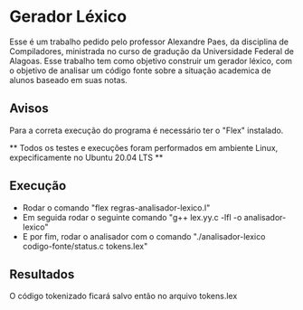 # Gerador Léxico

Esse é um trabalho pedido pelo professor Alexandre Paes, da disciplina de Compiladores, ministrada no curso de gradução da Universidade Federal de Alagoas. 
Esse trabalho tem como objetivo construir um gerador léxico, com o objetivo de analisar um código fonte sobre a situação academica de alunos baseado em suas notas.

## Avisos

Para a correta execução do programa é necessário ter o "Flex" instalado.

** Todos os testes e execuções foram performados em ambiente Linux, expecificamente no Ubuntu 20.04 LTS **

## Execução

 * Rodar o comando "flex regras-analisador-lexico.l" 
 * Em seguida rodar o seguinte comando "g++ lex.yy.c -lfl -o analisador-lexico"
 * E por fim, rodar o analisador com o comando "./analisador-lexico codigo-fonte/status.c tokens.lex"

## Resultados

O código tokenizado ficará salvo então no arquivo tokens.lex